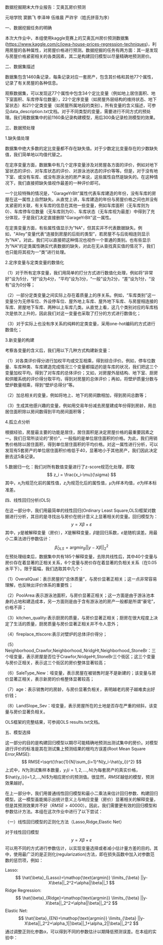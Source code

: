 数据挖掘期末大作业报告：艾奥瓦房价预测



元培学院 窦鹏飞 李泽坤 伍维晨 严祚宇（姓氏拼音为序）



一、数据挖掘任务的明确

本次大作业中，本组使用kaggle竞赛上的艾奥瓦州房价预测数据集(https://www.kaggle.com/c/iowa-house-prices-regression-techniques)，利用房屋的各种属性，对房屋价格进行预测。数据挖掘的任务有两方面：其一是发现与房屋价格紧密相关的各类因素，其二是构建回归模型以尽量精确地预测房价。



二、数据集描述

数据集包含1460条记录，每条记录对应一套房产，包含其价格和其他77个属性，记录了有关房屋的各种信息。

观察数据集，可以发现这77个属性中包含34个定比变量（例如地上居住面积、地下室面积、车库停车位数量），22个定序变量（如房屋外层结构的维持状态、地下室状态）和21个定类变量（如房屋所属地段的类别）。所有变量的含义描述，可参见data_description.txt文档。对于不同类型的变量，需要进行不同方式的预处理。我们用数据集中的前1160条记录构建模型，用后300条记录检测模型的效果。



三、数据预处理

1.缺失值处理

数据集中绝大多数的定比变量都不存在缺失值。对于少数定比变量存在的少数缺失值，我们简单地以均值代替之。

在定序变量方面，数据集中有几个定序变量涉及对房屋各方面的评价，例如对地下室状态的评价、对车库状态的评价、对游泳池状态的评价等等。但是，对于没有地下室、或没有车库、或没有游泳池的房产来说，这些属性自然是缺失的。在这种情况下，我们直接把缺失值视作最差的一种评价即可。

一个比较特殊的情况是，"GarageYrBlt"属性代表车库建造的年份，没有车库的房屋在这一属性上自然缺失。从直觉上讲，车库建造的年份与房屋价格之间也并没有太紧密的关联，有关车库的信息在其他一些变量，例如车库面积（无车库则为0）、车库停车位数量（无车库则为0）、车库状态（无车库视为最差）中得到了充分体现，于是我们决定直接删除"GarageYrBlt"这一属性。

在定类变量方面，有些属性值显示为"NA"，但其实并不代表数据缺失。例如，"Alley"变量代表“连接到房屋的后街的类型”，若房屋不与后街相连则显示为"NA"。对此，我们可以直接把这种情况也视作一个普通的类别。也有些显示为"NA"的定类属性确实代表数据的缺失，对此在无从查找真实值的情况下，我们也只能将其视为一“类”进行处理。

2.定序变量与定类变量的数值化

（1）对于所有定序变量，我们用简单的打分方式进行数值化处理，例如将“非常好”设为5分，“好”设为4分，“平均”设为3分，“一般”设为2分，“差”设为1分，“没有”设为0分等；

（2）一部分定类变量之间实际上存在着质量上的序关系。例如，“车库类别”这一变量分为无停车位、外设停车位、屋外地上车库、屋外地下车库、与房屋相连接的车库、房屋地下车库、两种以上车库几类。从直觉上看，这几个类别对应的车库档次是依次上升的，因此我们对这一变量也采取了打分的方式进行数值化；

（3）对于实际上也没有序关系的纯粹的定类变量，采用one-hot编码的方式进行数值化；

3.新变量的构建

考察各变量的含义后，我们用以下几种方式构建新变量：

（1）对各类评价得分进行加权平均或交互相乘，得到综合评价。例如，停车位数量、车库种类、车库建造完成情况三个变量都描述的是车库的状况，我们把这三个变量加权平均，得到了对车库的总体评价；又如，对房屋外层结构、地下室、厨房和供暖系统的评价得分取平均，得到对房屋的总体评价；再如，将壁炉质量分数与壁炉数量相乘，得到“壁炉总得分”等。

（2）加总相关的变量，例如将地上、地下的房间数相加，得到房间总数等；

（3）生成其他感兴趣的变量，例如用交易年份减去房屋建成年份得到房龄，用总居住面积除以房间数得到平均房间面积等；

4.孤立点分析

根据经验，房屋最主要的功能是居住，居住面积是决定房屋价格的最重要因素之一。我们日常所谈论的“房价”，一般指的是单位居住面积的价格。为此，我们用销售价格除以居住面积，得到单位居住面积的平均价格。对这一属性进行分析，可以发现有5套房产的单位居住面积价格低于40，显著地小于其他房产，我们因此决定删去这5条记录。

5.数据归一化：我们对所有数值变量进行了z-score规范化处理，即取
$$
z_i = \frac{x_i-\mu}{\sigma}
$$
其中，$x_i$为规范化前的属性值，$z_i$为规范化后的属性值，$\mu$为样本均值，$\sigma$为样本标准差。

四、线性回归分析(OLS)

在这一部分中，我们用最简单的线性回归(Ordinary Least Square,OLS)框架对数据进行分析，其目的是寻找出与房价在统计意义上显著相关的变量。回归模型为：
$$
y = X\beta+\varepsilon
$$
其中，$y$是被解释变量（房价），$X$是解释变量，$\beta$是回归系数，$\varepsilon$是随机误差。用最小二乘法进行参数估计：
$$
\hat{\beta}_{OLS}=\text{argmin}_{\beta}||y-X\beta||_2^2
$$
在预处理结束后，数据集中共有185个解释变量，去除共线性后，其中40个变量与房价存在着显著的正相关关系，6个变量与房价存在着显著的负相关关系（在0.05水平下）。限于篇幅，我们选取其中几个：

（1）OverallQual：表示房屋的“总体质量”，与房价显著正相关；这一点非常容易理解，也反映出评价体系的重要性；

（2）PoolArea:表示游泳池面积，与房价显著正相关；这一方面是由于游泳池本身的占地和建造成本，另一方面则是由于含有游泳池的房产一般都是所谓“豪宅”，价格不菲；

（3）kitchen_quality:表示厨房的质量，与房价显著正相关；厨房在很大程度上决定了生活的质量，厨房质量与房价显著正相关并不令人意外；

（4）fireplace_ttlscore:表示对壁炉的总体评价得分；

（5）Neighborhood_Crawfor,Neighborhood_NridgHt,Neighborhood_StoneBr：三个哑变量，表示房屋是否位于Crawfor,NridgeHt,StoneBr三个街区；这三个变量与房价正相关，表示这三个街区的房价整体显著较高；

（6）SaleType_New：哑变量，表示房屋在被销售时是不是新建的；该变量与房价显著正相关，表示新房的价格整体显著较高；

（7）age：表示销售时的房龄，与房价显著负相关，表明越老的房子越难卖出好价钱；

（8）LandSlope_Sev：哑变量，表示房屋所在的土地是否存在严重的倾斜，该变量与房价显著负相关。

OLS框架的完整结果，可参阅OLS results.txt文档。



五、模型选择

这一部分的目的是构建回归模型以期尽可能精确地预测出测试集中的房价。对模型进行评价的标准是其在测试集上预测结果的根均方误差(Root Mean Square Error,RMSE):
$$
RMSE=\sqrt{\frac{1}{N}\sum_{i=1}^N(y_i-\hat{y_i})^2}
$$
上式中，$N$为测试集样本数量，$y_i(i=1,2,...,N)$为每套房产的真实价格，$\hat{y_i}(i=1,2,...,N)$为相应房价的预测值。很显然，$RMSE$越低的模型，预测效果越好。

在上一部分中，我们用普通线性回归模型和最小二乘法来估计回归参数、构建回归模型。这一模型虽能揭示出统计意义上与响应变量（房价）显著相关的解释变量，但是其预测效果并不好（$RMSE>40000$）。因此，我们需要更有效的回归模型和参数估计方法。本组在这次作业中进行了以下尝试：

（一）线性回归模型的正则化方法（Lasso,Ridge,Elastic Net）

对于线性回归模型
$$
y=X\beta+\varepsilon
$$
可以用不同的方式进行参数估计，以实现变量选择或者减小估计量方差的目的。其中，使用最广泛的是正则化(regularization)方法，即在损失函数中加入对参数范数的惩罚项，例如：

Lasso:
$$
\hat{\beta}_{Lasso}=\mathop{\text{argmin}} \limits_{\beta} ||y-X\beta||_2^2+\alpha||\beta||_1
$$
Ridge Regression:
$$
\hat{\beta}_{Ridge}=\mathop{\text{argmin}} \limits_{\beta} ||y-X\beta||_2^2+\alpha||\beta||_2^2
$$
Elastic Net:
$$
\hat{\beta}_{EN}=\mathop{\text{argmin}} \limits_{\beta} ||y-X\beta||_2^2+\alpha_1||\beta||_1+\alpha_2||\beta||_2^2
$$
通过调整正则化参数$\alpha$，可以得到不同的参数估计以期降低预测误差。在本组的实验中：





